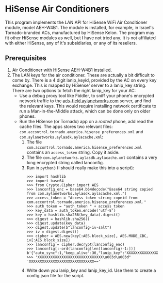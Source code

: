 # HiSense Air Conditioners

This program implements the LAN API for HiSense WiFi Air Conditioner module, model AEH-W4B1.
The module is installed, for example, in Israel's Tornado-branded ACs, manufactured by HiSense Kelon.
The program may fit other HiSense modules as well, but I have not tried any.
It is not affiliated with either HiSense, any of it's subsidiaries, or any of its resellers.

## Prerequisites

1. Air Conditioner with HiSense AEH-W4B1 installed.
1. The LAN keys for the air conditioner. These are actually a bit difficult to come by. There is a 4 digit lanip_keyid, provided by the AC on every key exchange. This is mapped by HiSense' server to a lanip_key string. There are two options to fetch the right lanip_key for your AC:
   - Use a debug proxy tool like Fiddler, to sniff your phone's encrypted network traffic to the [ads-field.aylanetworks.com](ads-field.aylanetworks.com) server, and find the relevant keys. This would require installing network certificate to run a Man-in-the-Middle attack, which can be done only on older phones.
   - Run the HiSense (or Tornado) app on a *rooted* phone, add read the cache files. The apps stores two relevant files: `com.accontrol.tornado.america.hisense_preferences.xml` and `com.aylanetworks.aylasdk.aylacache.xml`:
     1. The file `com.accontrol.tornado.america.hisense_preferences.xml` contains an `access_token` string. Copy it aside.
     1. The file `com.aylanetworks.aylasdk.aylacache.xml` contains a very long encrypted string called lanconfig.
     1. Run in `python3` (I should really make this into a script):
        ```lang:python
        >>> import hashlib
        >>> import base64
        >>> from Crypto.Cipher import AES
        >>> lanconfig_enc = base64.b64decode("Base64 string copied from com.aylanetworks.aylasdk.aylacache.xml.")
        >>> access_token = "Access token string copeid from com.accontrol.tornado.america.hisense_preferences.xml."
        >>> auth_token = "auth_token " + access_token
        >>> key_data = auth_token.encode('utf-8')
        >>> key = hashlib.sha256(key_data).digest()
        >>> digest = hashlib.sha256()
        >>> digest.update(key_data)
        >>> digest.update(b"lanconfig-iv-salt")
        >>> iv = digest.digest()
        >>> cipher = AES.new(key[:AES.block_size], AES.MODE_CBC, iv[:AES.block_size])
        >>> lanconfig = cipher.decrypt(lanconfig_enc)
        >>> lanconfig[:-ord(lanconfig[len(lanconfig)-1:])]
        b'{"auto_sync":1,"keep_alive":30,"lanip_key":"XXXXXXXXXXXXXXXXXXXXXXXXXXXXXX\\u003d\\u003d","lanip_key_id":8888,"status":"enable"}'
        >>> "XXXXXXXXXXXXXXXXXXXXXXXXXXXXXX\u003d\u003d"
        'XXXXXXXXXXXXXXXXXXXXXXXXXXXXXX=='
        ```
     1. Write down you lanip_key and lanip_key_id. Use them to create a config.json file for the script.
